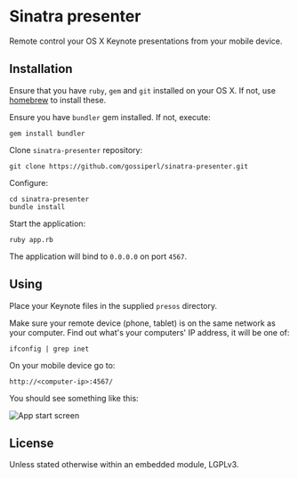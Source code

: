 # Sinatra presenter

Remote control your OS X Keynote presentations from your mobile device.

## Installation

Ensure that you have `ruby`, `gem` and `git` installed on your OS X. If not, use [homebrew](http://brew.sh/) to install these.

Ensure you have `bundler` gem installed. If not, execute:

    gem install bundler

Clone `sinatra-presenter` repository:

    git clone https://github.com/gossiperl/sinatra-presenter.git

Configure:

    cd sinatra-presenter
    bundle install

Start the application:

    ruby app.rb

The application will bind to `0.0.0.0` on port `4567`.

## Using

Place your Keynote files in the supplied `presos` directory.

Make sure your remote device (phone, tablet) is on the same network as your computer. Find out what's your computers' IP address, it will be one of:

    ifconfig | grep inet

On your mobile device go to:

    http://<computer-ip>:4567/

You should see something like this:

![App start screen][shot]

## License

Unless stated otherwise within an embedded module, LGPLv3.

[shot]: public/images/shot.jpg